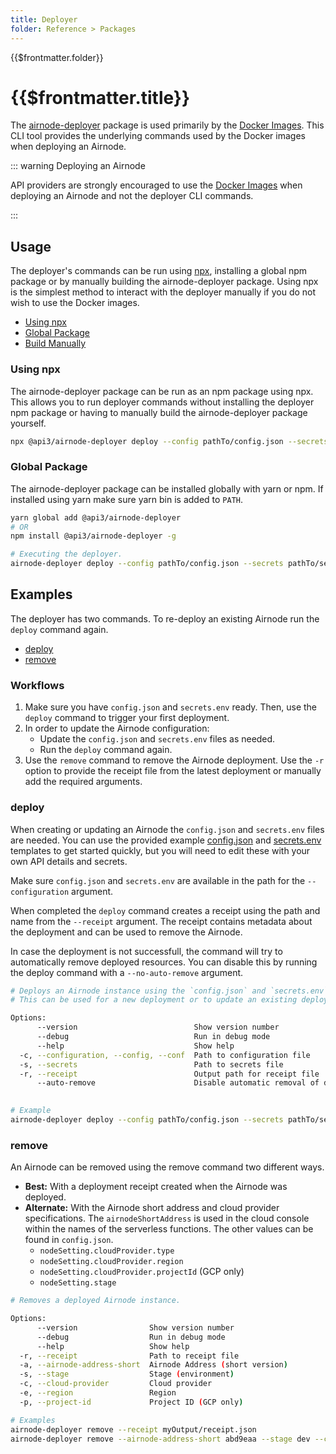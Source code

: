 ```yaml
---
title: Deployer
folder: Reference > Packages
---
```


<TitleSpan>{{$frontmatter.folder}}</TitleSpan>

# {{$frontmatter.title}}

<VersionWarning/>

<TocHeader />
<TOC class="table-of-contents" :include-level="[2,3]" />

The
[airnode-deployer](https://github.com/api3dao/airnode/tree/v0.7/packages/airnode-deployer)
package is used primarily by the [Docker Images](../../grp-providers/docker/).
This CLI tool provides the underlying commands used by the Docker images when
deploying an Airnode.

::: warning Deploying an Airnode

API providers are strongly encouraged to use the
[Docker Images](../../grp-providers/docker/) when deploying an Airnode and not
the deployer CLI commands.

:::

## Usage

The deployer's commands can be run using
[npx](https://nodejs.dev/learn/the-npx-nodejs-package-runner), installing a
global npm package or by manually building the airnode-deployer package. Using
npx is the simplest method to interact with the deployer manually if you do not
wish to use the Docker images.

- [Using npx](./deployer.md#using-npx)
- [Global Package](./deployer.md#global-package)
- [Build Manually](https://github.com/api3dao/airnode/tree/v0.7/packages/airnode-deployer)

### Using npx

The airnode-deployer package can be run as an npm package using npx. This allows
you to run deployer commands without installing the deployer npm package or
having to manually build the airnode-deployer package yourself.

```sh
npx @api3/airnode-deployer deploy --config pathTo/config.json --secrets pathTo/secrets.env --receipt myOutput/receipt.json
```

### Global Package

The airnode-deployer package can be installed globally with yarn or npm. If
installed using yarn make sure yarn bin is added to `PATH`.

```sh
yarn global add @api3/airnode-deployer
# OR
npm install @api3/airnode-deployer -g

# Executing the deployer.
airnode-deployer deploy --config pathTo/config.json --secrets pathTo/secrets.env --receipt myOutput/receipt.json
```

<!--  HOLD THIS UNTIL THE REPO README IS UPDATED
### Prerequisites

- Install [Terraform](https://www.terraform.io/downloads.html) and make sure
  that the terraform binary is available in your `PATH`.
- Make sure your AWS credentials are stored in the
  [configuration file](https://docs.aws.amazon.com/cli/latest/userguide/cli-configure-files.html#cli-configure-files-where)
  or exported as
  [environment variables](https://docs.aws.amazon.com/cli/latest/userguide/cli-configure-envvars.html#envvars-set).
  If you need help setting up an AWS IAM user you can follow
  [this video tutorial](https://www.youtube.com/watch?v=bT19B3IBWHE). Note that
  this step is done for you when using the Docker
  [deployer image](../../grp-providers/docker/deployer-image.md).

### Setup

- Download the Airnode monorepo and build the Airnode packages.

```bash
git clone https://github.com/api3dao/airnode.git
cd airnode

# Run from the root of the airnode directory
git checkout v0.3
yarn run bootstrap
yarn build
```

- Make sure `config.json` and `secrets.env` are available in the `config`
  directory. You can use the provided example
  [config.json](https://github.com/api3dao/airnode/blob/v0.7/packages/airnode-deployer/config/config.example.json)
  and
  [secrets.env](https://github.com/api3dao/airnode/blob/v0.7/packages/airnode-deployer/config/secrets.example.env)
  templates to get started quickly, but you will need to edit these with your
  own API details and secrets.

```bash
# Change directories: /packages/airnode-deployer
cd packages/airnode-deployer

cp config/config.json.example config/config.json
cp config/secrets.env.example config/secrets.env
# Edit both `config.json` and `secrets.env` to reflect your configuration.
```
-->

## Examples

The deployer has two commands. To re-deploy an existing Airnode run the `deploy`
command again.

- [deploy](./deployer.md#deploy)
- [remove](./deployer.md#remove)

### Workflows

1. Make sure you have `config.json` and `secrets.env` ready. Then, use the
   `deploy` command to trigger your first deployment.
2. In order to update the Airnode configuration:
   - Update the `config.json` and `secrets.env` files as needed.
   - Run the `deploy` command again.
3. Use the `remove` command to remove the Airnode deployment. Use the `-r`
   option to provide the receipt file from the latest deployment or manually add
   the required arguments.

### deploy

When creating or updating an Airnode the `config.json` and `secrets.env` files
are needed. You can use the provided example
[config.json](https://github.com/api3dao/airnode/blob/v0.7/packages/airnode-deployer/config/config.example.json)
and
[secrets.env](https://github.com/api3dao/airnode/blob/v0.7/packages/airnode-deployer/config/secrets.example.env)
templates to get started quickly, but you will need to edit these with your own
API details and secrets.

<!-- Use of .html below is intended. -->
<airnode-WarningSimultaneousDeployments removeLink="../../grp-providers/docker/deployer-image.html#manual-removal"/>

Make sure `config.json` and `secrets.env` are available in the path for the
`--configuration` argument.

When completed the `deploy` command creates a receipt using the path and name
from the `--receipt` argument. The receipt contains metadata about the
deployment and can be used to remove the Airnode.

In case the deployment is not successfull, the command will try to automatically
remove deployed resources. You can disable this by running the deploy command
with a `--no-auto-remove` argument.

```bash
# Deploys an Airnode instance using the `config.json` and `secrets.env` files.
# This can be used for a new deployment or to update an existing deployment.

Options:
      --version                          Show version number                                                   [boolean]
      --debug                            Run in debug mode                                    [boolean] [default: false]
      --help                             Show help                                                             [boolean]
  -c, --configuration, --config, --conf  Path to configuration file             [string] [default: "config/config.json"]
  -s, --secrets                          Path to secrets file                   [string] [default: "config/secrets.env"]
  -r, --receipt                          Output path for receipt file          [string] [default: "output/receipt.json"]
      --auto-remove                      Disable automatic removal of deployed resources for failed deployments
                                                                                               [boolean] [default: true]

# Example
airnode-deployer deploy --config pathTo/config.json --secrets pathTo/secrets.env --receipt myOutput/receipt.json
```

### remove

An Airnode can be removed using the remove command two different ways.

- **Best:** With a deployment receipt created when the Airnode was deployed.
- **Alternate:** With the Airnode short address and cloud provider
  specifications. The `airnodeShortAddress` is used in the cloud console within
  the names of the serverless functions. The other values can be found in
  `config.json`.
  - `nodeSetting.cloudProvider.type`
  - `nodeSetting.cloudProvider.region`
  - <code style="overflow-wrap: break-word;">nodeSetting.cloudProvider.projectId</code>
    (GCP only)
  - `nodeSetting.stage`

```bash
# Removes a deployed Airnode instance.

Options:
      --version                Show version number                                                             [boolean]
      --debug                  Run in debug mode                                              [boolean] [default: false]
      --help                   Show help                                                                       [boolean]
  -r, --receipt                Path to receipt file                                                             [string]
  -a, --airnode-address-short  Airnode Address (short version)                                                  [string]
  -s, --stage                  Stage (environment)                                                              [string]
  -c, --cloud-provider         Cloud provider                                                    [choices: "aws", "gcp"]
  -e, --region                 Region                                                                           [string]
  -p, --project-id             Project ID (GCP only)                                                            [string]

# Examples
airnode-deployer remove --receipt myOutput/receipt.json
airnode-deployer remove --airnode-address-short abd9eaa --stage dev --cloud-provider aws --region us-east-1
```
